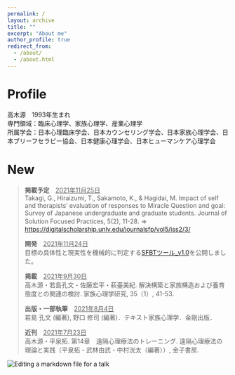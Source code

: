 ```yaml
---
permalink: /
layout: archive
title: ""
excerpt: "About me"
author_profile: true
redirect_from: 
  - /about/
  - /about.html
---
```


# Profile
高木源　1993年生まれ  
専門領域：臨床心理学、家族心理学、産業心理学  
所属学会：日本心理臨床学会、日本カウンセリング学会、日本家族心理学会、日本ブリーフセラピー協会、日本健康心理学会、日本ヒューマンケア心理学会  

# New
> **掲載予定**　<u>2021年11月25日</u>  
> Takagi, G., Hiraizumi, T., Sakamoto, K., & Hagidai, M. Impact of self and therapists’ evaluation of responses to Miracle Question and goal: Survey of Japanese undergraduate and graduate students. Journal of Solution Focused Practices, 5(2), 11-28. ⇒　https://digitalscholarship.unlv.edu/journalsfp/vol5/iss2/3/  
>  
> **開発**　<u>2021年11月24日</u>  
> 目標の具体性と現実性を機械的に判定する<a href="https://streamlit-goalcls-sudz64bhwa-an.a.run.app" target="_blank" rel="noopener noreferrer">SFBTツール_v1.0</a>を公開しました。  
> 
> **掲載**　<u>2021年9月30日</u>  
> 高木源・若島孔文・佐藤宏平・萩臺美紀. 解決構築と家族構造および養育態度との関連の検討. 家族心理学研究, 35（1）,  41-53.  
> 
> **出版・一部執筆**　<u>2021年8月4日</u>  
> 若島 孔文 (編著), 野口 修司 (編著)．テキスト家族心理学．金剛出版．  
> 
> **近刊**　<u>2021年7月23日</u>  
> 高木源・平泉拓. 第14章　遠隔心理療法のトレーニング. 遠隔心理療法の理論と実践（平泉拓・武林由武・中村洸太（編著））, 金子書房.  

![Editing a markdown file for a talk](/files/top_1.png)
